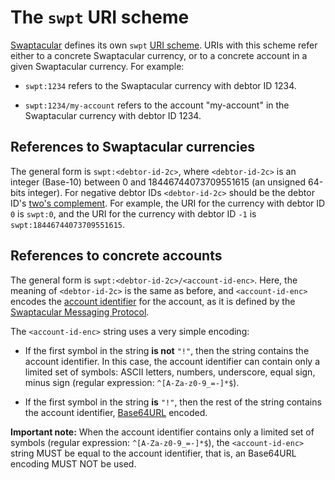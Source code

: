 The `swpt` URI scheme
=====================

[Swaptacular] defines its own `swpt` [URI scheme]. URIs with this
scheme refer either to a concrete Swaptacular currency, or to a
concrete account in a given Swaptacular currency. For example:

* `swpt:1234` refers to the Swaptacular currency with debtor ID 1234.

* `swpt:1234/my-account` refers to the account "my-account" in the
  Swaptacular currency with debtor ID 1234.


References to Swaptacular currencies
------------------------------------

The general form is `swpt:<debtor-id-2c>`, where `<debtor-id-2c>` is
an integer (Base-10) between 0 and 18446744073709551615 (an unsigned
64-bits integer). For negative debtor IDs `<debtor-id-2c>` should be
the debtor ID's [two's complement]. For example, the URI for the
currency with debtor ID `0` is `swpt:0`, and the URI for the currency
with debtor ID `-1` is `swpt:18446744073709551615`.


References to concrete accounts
-------------------------------

The general form is `swpt:<debtor-id-2c>/<account-id-enc>`. Here, the
meaning of `<debtor-id-2c>` is the same as before, and
`<account-id-enc>` encodes the [account identifier] for the account,
as it is defined by the [Swaptacular Messaging Protocol].

The `<account-id-enc>` string uses a very simple encoding:

* If the first symbol in the string **is not** `"!"`, then the string
  contains the account identifier. In this case, the account
  identifier can contain only a limited set of symbols: ASCII letters,
  numbers, underscore, equal sign, minus sign (regular expression:
  `^[A-Za-z0-9_=-]*$`).

* If the first symbol in the string **is** `"!"`, then the rest of the
  string contains the account identifier, [Base64URL] encoded.

**Important note:** When the account identifier contains only a
limited set of symbols (regular expression: `^[A-Za-z0-9_=-]*$`), the
`<account-id-enc>` string MUST be equal to the account identifier,
that is, an Base64URL encoding MUST NOT be used.



[Swaptacular]: https://swaptacular.github.io/overview
[URI scheme]: https://en.wikipedia.org/wiki/Uniform_Resource_Identifier#Syntax
[two's complement]: https://en.wikipedia.org/wiki/Two%27s_complement
[account identifier]: https://github.com/epandurski/swpt_accounts/blob/master/protocol.rst#account-id
[Swaptacular Messaging Protocol]: https://github.com/swaptacular/swpt_accounts/blob/master/protocol.rst
[Base64URL]: https://base64.guru/standards/base64url
